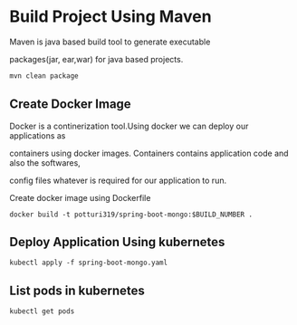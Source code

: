 # Build Project Using Maven

Maven is java based build tool to generate executable 

packages(jar, ear,war) for java based projects.

```bash
mvn clean package
```

## Create Docker Image
Docker is a continerization tool.Using docker we can deploy our applications as 

containers using docker images. Containers contains application code and also the softwares,

config files whatever is required for our application to run.

Create docker image using Dockerfile


```docker
docker build -t potturi319/spring-boot-mongo:$BUILD_NUMBER .
```

## Deploy Application Using kubernetes 

```kubernetes
kubectl apply -f spring-boot-mongo.yaml 
```

## List pods in kubernetes
```kubernetes
kubectl get pods 
```

